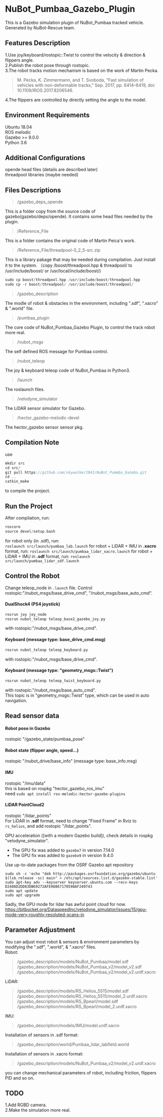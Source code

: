 # NuBot_Pumbaa_Gazebo_Plugin
This is a Gazebo simulation plugin of NuBot_Pumbaa tracked vehicle.  
Generated by NuBot-Rescue team.  

## Features Description
1.Use joy/keyboard/rostopic::Twist to control the velocity & direction & flippers angle.  
2.Publish the robot pose through rostopic.  
3.The robot tracks motion mechanism is based on the work of Martin Pecka.  

>M. Pecka, K. Zimmermann, and T. Svoboda, “Fast simulation of vehicles with non-deformable tracks,” Sep. 2017, pp. 6414–6419, doi: 10.1109/IROS.2017.8206546.

4.The flippers are controlled by directly setting the angle to the model.  

## Environment Requirements
Ubuntu 18.04  
ROS melodic  
Gazebo >= 9.0.0  
Python 3.6  

## Additional Configurations
opende head files (details are described later)  
threadpool libraries (maybe needed)  

## Files Descriptions

>/gazebo_deps_opende  

This is a folder copy from the source code of gazebo(gazebo/deps/opende). It contains some head files needed by the plugin.  

>/Reference_File

This is a folder contains the original code of Martin Peica's work.  

>/Reference_File/threadpool-0_2_5-src.zip

This is a library pakage that may be needed during compilation. Just install it to the system. 
（copy /boost/threadpool.hpp & threadpool/ to /usr/include/boost/ or /usr/local/include/boost/)  
```c++
sudo cp boost/threadpool.hpp /usr/include/boost/threadpool.hpp
sudo cp -r boost/threadpool/ /usr/include/boost/threadpool/
```

>/gazebo_description

The modle of robot & obstacles in the environment, including ".sdf", ".xacro" & ".world" file.  

>/pumbaa_plugin

The core code of NuBot_Pumbaa_Gazebo Plugin, to control the track robot more real.  

>/nubot_msgs

The self defined ROS message for Pumbaa control.  

>/nubot_teleop

The joy & keyboard teleop code of NuBot_Pumbaa in Python3.

>/launch

The roslaunch files.

>/velodyne_simulator

The LiDAR sensor simulator for Gazebo.

>/hector_gazebo-melodic-devel

The hector_gazebo sensor sensor pkg.

## Compilation Note

use  
```c++
mkdir src
cd src/
git pull https://github.com/skywalker1941/NuBot_Pummba_Gazebo.git
cd ..
catkin_make
```
to compile the project.  

## Run the Project
After compilation, run:  
```c++
roscore
source devel/setup.bash
```
for robot only (in .sdf), run:  
`roslaunch src/launch/pumbaa_lab.launch`
for robot + LiDAR + IMU in <strong>.xacro</strong> format, run:
`roslaunch src/launch/pumbaa_lidar_xacro.launch`
for robot + LiDAR + IMU in <strong>.sdf</strong> format, run:
`roslaunch src/launch/pumbaa_lidar_sdf.launch`

## Control the Robot
Change teleop_node in `.launch` file.
Control rostopic:"/nubot_msgs/base_drive_cmd", "/nubot_msgs/base_auto_cmd".  

#### DualShock4 (PS4 joystick)
```c++
rosrun joy joy_node
rosrun nubot_teleop teleop_base2_gazebo_joy.py
```
with rostopic:"/nubot_msgs/base_drive_cmd".  

#### Keyboard (message type: base_drive_cmd.msg)  
```c++
rosrun nubot_teleop teleop_keyboard.py
```
with rostopic:"/nubot_msgs/base_drive_cmd".  

#### Keyboard (message type: "geometry_msgs::Twist")  
```c++
rosrun nubot_teleop teleop_twist_keyboard.py
```
with rostopic:"/nubot_msgs/base_auto_cmd".  
This topic is in "geometry_msgs::Twist" type, which can be used in auto navigation.  

## Read sensor data

#### Robot pose in Gazebo
rostopic "/gazebo_state/pumbaa_pose"  

#### Robot state (flipper angle, speed...)
rostopic "/nubot_drive/base_info" (message type: base_info.msg)

#### IMU
rostopic "/imu/data"  
this is based on rospkg "hector_gazebo_ros_imu"  
need `sudo apt install ros-melodic-hector-gazebo-plugins`  

#### LiDAR PointCloud2 
rostopic "/lidar_points"  
For LiDAR in <strong>.sdf</strong> format, need to change "Fixed Frame" in Rviz to `rs_helios`, and add rostopic "/lidar_points".  

GPU acceleration ([with a modern Gazebo build]), check details in rospkg "velodyne_simulator".  
* The GPU fix was added to ```gazebo7``` in version 7.14.0
* The GPU fix was added to ```gazebo9``` in version 9.4.0

Use up-to-date packages from the OSRF Gazebo apt repository  
```
sudo sh -c 'echo "deb http://packages.osrfoundation.org/gazebo/ubuntu $(lsb_release -sc) main" > /etc/apt/sources.list.d/gazebo-stable.list'
sudo apt-key adv --keyserver keyserver.ubuntu.com --recv-keys D2486D2DD83DB69272AFE98867170598AF249743
sudo apt update
sudo apt upgrade
```  
Sadly, the GPU mode for lidar has awful point cloud for now.  
https://bitbucket.org/DataspeedInc/velodyne_simulator/issues/15/gpu-mode-very-roughly-resoluted-scans-in

## Parameter Adjustment
You can adjust most robot & sensors & environment parameters by modifying the ".sdf", ".world", & ".xacro" files.  
Robot:  
>/gazebo_description/models/NuBot_Pumbaa/model.sdf
>/gazebo_description/models/NuBot_Pumbaa_v2/model_v2.sdf
>/gazebo_description/models/NuBot_Pumbaa_v2/model_v2.urdf.xacro

LiDAR:  
>/gazebo_description/models/RS_Helios_5515/model.sdf
>/gazebo_description/models/RS_Helios_5515/model_2.urdf.xacro
>/gazebo_description/models/RS_Bpearl/model.sdf
>/gazebo_description/models/RS_Bpearl/model_2.urdf.xacro

IMU:  
>/gazebo_description/models/IMU/model.urdf.xacro

Installation of sensors in .sdf format:  
>/gazebo_description/world/Pumbaa_lidar_labfield.world

Installation of sensors in .xacro format:  
>/gazebo_description/models/NuBot_Pumbaa_v2/model_v2.urdf.xacro

you can change mechanical parameters of robot, including friction, flippers PID and so on.  

## TODO
1.Add RGBD camera.  
2.Make the simulation more real.  
